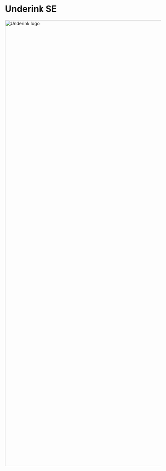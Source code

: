 # Underink SE
<img width="2560" height="1440" alt="Underink logo" src="https://github.com/user-attachments/assets/85df3fdc-f45a-4795-954c-c40d69a145e1" />
